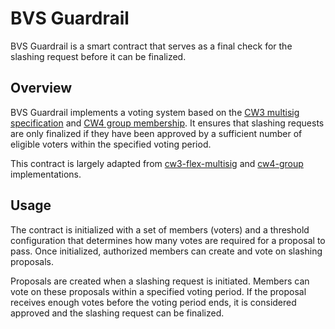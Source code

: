 # BVS Guardrail

BVS Guardrail is a smart contract that serves as a final check for the slashing request before it can be finalized.

## Overview

BVS Guardrail implements a voting system based on the [CW3 multisig specification](https://github.com/CosmWasm/cw-plus/blob/main/packages/cw3/README.md) and [CW4 group membership](https://github.com/CosmWasm/cw-plus/blob/main/packages/cw4/README.md).
It ensures
that slashing requests are only finalized
if they have been approved by a sufficient number of eligible voters within the specified voting period.

This contract is largely adapted from [cw3-flex-multisig](https://github.com/CosmWasm/cw-plus/tree/main/contracts/cw3-flex-multisig) and [cw4-group](https://github.com/CosmWasm/cw-plus/tree/main/contracts/cw4-group) implementations.

## Usage

The contract is initialized with a set of members (voters) and a threshold configuration that determines how many votes are required for a proposal to pass. Once initialized, authorized members can create and vote on slashing proposals.

Proposals are created when a slashing request is initiated.
Members can vote on these proposals within a specified voting period.
If the proposal receives enough votes before the voting period ends, it is considered approved and the slashing request can be finalized.
